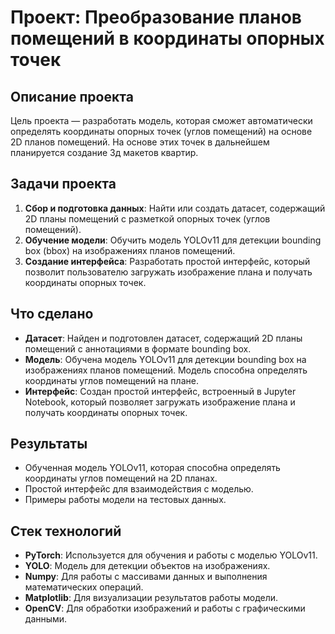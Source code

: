 # Проект: Преобразование планов помещений в координаты опорных точек

## Описание проекта

Цель проекта — разработать модель, которая сможет автоматически определять координаты опорных точек (углов помещений) на основе 2D планов помещений. На основе этих точек в дальнейшем планируется создание 3д макетов квартир.

## Задачи проекта

1. **Сбор и подготовка данных**: Найти или создать датасет, содержащий 2D планы помещений с разметкой опорных точек (углов помещений).
2. **Обучение модели**: Обучить модель YOLOv11 для детекции bounding box (bbox) на изображениях планов помещений.
3. **Создание интерфейса**: Разработать простой интерфейс, который позволит пользователю загружать изображение плана и получать координаты опорных точек.

## Что сделано

- **Датасет**: Найден и подготовлен датасет, содержащий 2D планы помещений с аннотациями в формате bounding box.
- **Модель**: Обучена модель YOLOv11 для детекции bounding box на изображениях планов помещений. Модель способна определять координаты углов помещений на плане.
- **Интерфейс**: Создан простой интерфейс, встроенный в Jupyter Notebook, который позволяет загружать изображение плана и получать координаты опорных точек.

## Результаты

- Обученная модель YOLOv11, которая способна определять координаты углов помещений на 2D планах.
- Простой интерфейс для взаимодействия с моделью.
- Примеры работы модели на тестовых данных.

## Стек технологий

- **PyTorch**: Используется для обучения и работы с моделью YOLOv11.
- **YOLO**: Модель для детекции объектов на изображениях.
- **Numpy**: Для работы с массивами данных и выполнения математических операций.
- **Matplotlib**: Для визуализации результатов работы модели.
- **OpenCV**: Для обработки изображений и работы с графическими данными.
